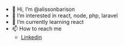 - 👋 Hi, I’m @alissonbarison
- 👀 I’m interested in react, node, php, laravel
- 🌱 I’m currently learning react
- 📫 How to reach me 
  - [Linkedin](https://www.linkedin.com/in/alissonbarison/)

<!---
alissonbarison/alissonbarison is a ✨ special ✨ repository because its `README.md` (this file) appears on your GitHub profile.
You can click the Preview link to take a look at your changes.
--->
